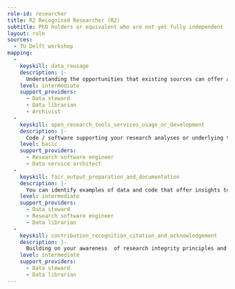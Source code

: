 ```yaml
---
role-id: researcher
title: R2 Recognised Researcher (R2)
subtitle: PhD holders or equivalent who are not yet fully independent
layout: role
sources: 
  - TU Delft workshop
mapping: 
  - 
    keyskill: data_reusage
    description: |-
      Understanding the opportunities that existing sources can offer as raw material for your own research, you can demonstrate the skills to find, access, integrate and reuse data from these sources.  Datasets may come from publicly available repositories in your own domain or from others. They may come from your own network of collaborators, or from others. You seek advice from a data steward, data librarian or archivist where appropriate, to help broaden the opportunities available to you. You also seek their assistance where necessary to make data actionable, whether it is from external sources or within your own team.  
    level: intermediate
    support_providers: 
      - Data steward
      - Data librarian
      - Archivist
  - 
    keyskill: open_research_tools_services_usage_or_development
    description: |-
      Code / software supporting your research analyses or underlying the  results are made as open as possible, as closed as necessary. Whether or not you need to develop software, or write scripts to analyse your data, you can describe the opportunities that electronic lab notebooks, virtual research environments and other online services should offer your research. And if you do develop code or software scripts you can show you understand how to get credit for the contributions the software makes to published results.
    level: basic
    support_providers: 
      - Research software engineer
      - Data service architect
  - 
    keyskill: fair_output_preparation_and_documentation
    description: |-
      You can identify examples of data and code that offer insights to advance your field, and understand the importance of these being FAIR. You understand also that the value of data for reuse, and as evidence for published research claims, depends on there being a traceable path of documentation from creation to analysis. You can apply provenance concepts in your community, and use standard formats and identifiers for metadata and data. Using these you help yourself and others to find and get further practical value from research data, making it accessible, and recording  how data is managed  to ensure it is interoperable and reusable in different contexts.
    level: intermediate
    support_providers: 
      - Data steward
      - Research software engineer
      - Data librarian
  - 
    keyskill: contribution_recognition_citation_and_acknowledgement
    description: |-
      Building on your awareness  of research integrity principles and codes of professional research conduct you show you are able to properly cite any data, code and methods that you reuse. When you publish results you also acknowledge your collaborators, technicians or others who have contributed to results, as co-authors where appropriate. You apply standards to credit those who helped with collection, management, documentation, publication and archiving of research outputs, so that everyone’s expertise is appropriately rewarded. By using standard output identifiers (e.g. DOIs) researcher identifiers (e.g. ORCID) and contributor roles (e.g. the CRediT taxonomy) you also help to make your outputs findable by others.
    level: intermediate
    support_providers: 
      - Data steward
      - Data librarian
---
```

